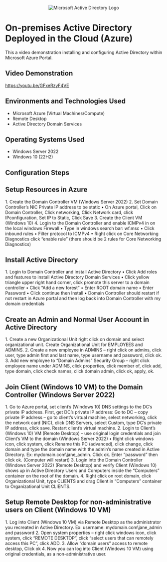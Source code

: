 <p align="center">
<img src="https://i.imgur.com/pU5A58S.png" alt="Microsoft Active Directory Logo"/>
</p>

<h1>On-premises Active Directory Deployed in the Cloud (Azure)</h1>
This a video demonstration installing and configuring Active Directory within Microsoft Azure Portal.<br />


<h2>Video Demonstration</h2>

https://youtu.be/GFxeRzyF4VE



<h2>Environments and Technologies Used</h2>

- Microsoft Azure (Virtual Machines/Compute)
- Remote Desktop
- Active Directory Domain Services


<h2>Operating Systems Used </h2>

- Windows Server 2022
- Windows 10 (22H2)

<h2>Configuration Steps</h2>

  

  <h2>Setup Resources in Azure</h2>
1.	Create the Domain Controller VM (Windows Server 2022) 
2.	Set Domain Controller’s NIC Private IP address to be static 
•	On Azure portal, Click on Domain Controller, Click networking, Click Network card, click IPconfiguration, Set IP to Static, Click Save
3.	Create the Client VM (Windows 10)
4.	Login to the Domain Controller and enable ICMPv4 in on the local windows Firewall
•	Type in windows search bar: wf.msc 
•	Click inbound rules
•	Filter protocol to ICMPv4
•	Right click on Core Networking Diagnostics click “enable rule” (there should be 2 rules for Core Networking Diagnostics)




 

  <h2>Install Active Directory</h2>
  1.	Login to Domain Controller and install Active Directory
•	Click Add roles and features to install Active Directory Domain Services
•	Click yellow triangle upper right hand corner, click promote this server to a domain controller
•	Click “Add a new forest”
•	Enter ROOT domain name
•	Enter Password
•	Click continue then Install
•	Domain Controller should restart if not restart in Azure portal and then log back into Domain Controller with my domain credentials

<h2>Create an Admin and Normal User Account in Active Directory</h2>
1.	Create a new Organizational Unit right click on domain and select organizational unit. Create Organizational Unit for EMPLOYEES and ADMINS.
2.	Create a new employee in ADMINS – right click on admins, click user, type admin first and last name, type username and password, click ok.
3.	Add new employee to “Domain Admins” Security Group – right click employee name under ADMINS, click properties, click member of, click add, type domain, click check names, click domain admin, click ok, apply, ok. 




<h2>Join Client (Windows 10 VM) to the Domain Controller (Windows Server 2022)</h2>
1.	Go to Azure portal, set client’s (Windows 10) DNS settings to the DC’s private IP address. First, get DC’s private IP address: Go to DC – copy private IP address – go to client’s virtual machine, select networking, click the network card (NIC), click DNS Servers, select Custom, type DC’s private IP address, click save. Restart client’s virtual machine.
2.	Login to Client’s (Windows 10) VM (Remote Desktop) – use original login credentials and join Client’s VM to the domain (Windows Server 2022)
•	Right click windows icon, click system, click Rename this PC (advanced), click change, click domain and type the domain name with the admin’s name created in Active Directory. Ex: mydomain.com\jane_admin. Click ok. Enter “password” then click ok. (Computer will restart)
3.	Login into the Domain Controller (Windows Server 2022) (Remote Desktop) and verify Client (Windows 10) shows up in Active Directory Users and Computers inside the “Computers” container on the root of the domain.
4.	Right click on root domain, click Organizational Unit, type CLIENTS and drag Client in “Computers” container to Organizational Unit CLIENTS.



<h2>Setup Remote Desktop for non-administrative users on Client (Windows 10 VM)</h2>
1.	Log into Client (Windows 10 VM) via Remote Desktop as the administrator you recreated in Active Directory. Ex: username: mydomain.com\jane_admin and password
2.	Open system properties – right click windows icon, click system, click “REMOTE DESKTOP”, click “select users that can remotely access this PC”, click ADD.
3.	Allow “domain users” access to remote desktop, Click ok
4.	Now you can log into Client (Windows 10 VM) using original credentials, as a non-administrative user.



<br />
